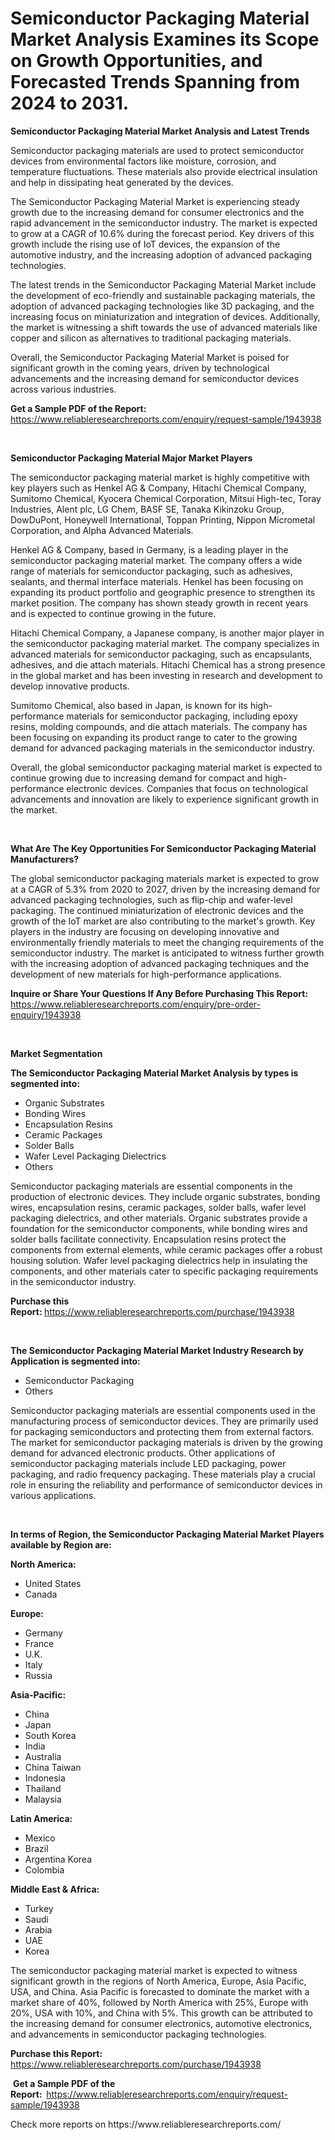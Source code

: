 <p><h1>Semiconductor Packaging Material Market Analysis Examines its Scope on Growth Opportunities, and Forecasted Trends Spanning from 2024 to 2031.</h1></p><p><strong>Semiconductor Packaging Material Market Analysis and Latest Trends</strong></p>
<p><p>Semiconductor packaging materials are used to protect semiconductor devices from environmental factors like moisture, corrosion, and temperature fluctuations. These materials also provide electrical insulation and help in dissipating heat generated by the devices.</p><p>The Semiconductor Packaging Material Market is experiencing steady growth due to the increasing demand for consumer electronics and the rapid advancement in the semiconductor industry. The market is expected to grow at a CAGR of 10.6% during the forecast period. Key drivers of this growth include the rising use of IoT devices, the expansion of the automotive industry, and the increasing adoption of advanced packaging technologies.</p><p>The latest trends in the Semiconductor Packaging Material Market include the development of eco-friendly and sustainable packaging materials, the adoption of advanced packaging technologies like 3D packaging, and the increasing focus on miniaturization and integration of devices. Additionally, the market is witnessing a shift towards the use of advanced materials like copper and silicon as alternatives to traditional packaging materials.</p><p>Overall, the Semiconductor Packaging Material Market is poised for significant growth in the coming years, driven by technological advancements and the increasing demand for semiconductor devices across various industries.</p></p>
<p><strong>Get a Sample PDF of the Report:&nbsp;</strong> <a href="https://www.reliableresearchreports.com/enquiry/request-sample/1943938">https://www.reliableresearchreports.com/enquiry/request-sample/1943938</a></p>
<p>&nbsp;</p>
<p><strong>Semiconductor Packaging Material Major Market Players</strong></p>
<p><p>The semiconductor packaging material market is highly competitive with key players such as Henkel AG & Company, Hitachi Chemical Company, Sumitomo Chemical, Kyocera Chemical Corporation, Mitsui High-tec, Toray Industries, Alent plc, LG Chem, BASF SE, Tanaka Kikinzoku Group, DowDuPont, Honeywell International, Toppan Printing, Nippon Micrometal Corporation, and Alpha Advanced Materials.</p><p>Henkel AG & Company, based in Germany, is a leading player in the semiconductor packaging material market. The company offers a wide range of materials for semiconductor packaging, such as adhesives, sealants, and thermal interface materials. Henkel has been focusing on expanding its product portfolio and geographic presence to strengthen its market position. The company has shown steady growth in recent years and is expected to continue growing in the future.</p><p>Hitachi Chemical Company, a Japanese company, is another major player in the semiconductor packaging material market. The company specializes in advanced materials for semiconductor packaging, such as encapsulants, adhesives, and die attach materials. Hitachi Chemical has a strong presence in the global market and has been investing in research and development to develop innovative products.</p><p>Sumitomo Chemical, also based in Japan, is known for its high-performance materials for semiconductor packaging, including epoxy resins, molding compounds, and die attach materials. The company has been focusing on expanding its product range to cater to the growing demand for advanced packaging materials in the semiconductor industry.</p><p>Overall, the global semiconductor packaging material market is expected to continue growing due to increasing demand for compact and high-performance electronic devices. Companies that focus on technological advancements and innovation are likely to experience significant growth in the market.</p></p>
<p>&nbsp;</p>
<p><strong>What Are The Key Opportunities For Semiconductor Packaging Material Manufacturers?</strong></p>
<p><p>The global semiconductor packaging materials market is expected to grow at a CAGR of 5.3% from 2020 to 2027, driven by the increasing demand for advanced packaging technologies, such as flip-chip and wafer-level packaging. The continued miniaturization of electronic devices and the growth of the IoT market are also contributing to the market's growth. Key players in the industry are focusing on developing innovative and environmentally friendly materials to meet the changing requirements of the semiconductor industry. The market is anticipated to witness further growth with the increasing adoption of advanced packaging techniques and the development of new materials for high-performance applications.</p></p>
<p><strong>Inquire or Share Your Questions If Any Before Purchasing This Report:</strong> <a href="https://www.reliableresearchreports.com/enquiry/pre-order-enquiry/1943938">https://www.reliableresearchreports.com/enquiry/pre-order-enquiry/1943938</a></p>
<p>&nbsp;</p>
<p><strong>Market Segmentation</strong></p>
<p><strong>The Semiconductor Packaging Material Market Analysis by types is segmented into:</strong></p>
<p><ul><li>Organic Substrates</li><li>Bonding Wires</li><li>Encapsulation Resins</li><li>Ceramic Packages</li><li>Solder Balls</li><li>Wafer Level Packaging Dielectrics</li><li>Others</li></ul></p>
<p><p>Semiconductor packaging materials are essential components in the production of electronic devices. They include organic substrates, bonding wires, encapsulation resins, ceramic packages, solder balls, wafer level packaging dielectrics, and other materials. Organic substrates provide a foundation for the semiconductor components, while bonding wires and solder balls facilitate connectivity. Encapsulation resins protect the components from external elements, while ceramic packages offer a robust housing solution. Wafer level packaging dielectrics help in insulating the components, and other materials cater to specific packaging requirements in the semiconductor industry.</p></p>
<p><strong>Purchase this Report:&nbsp;</strong><a href="https://www.reliableresearchreports.com/purchase/1943938">https://www.reliableresearchreports.com/purchase/1943938</a></p>
<p>&nbsp;</p>
<p><strong>The Semiconductor Packaging Material Market Industry Research by Application is segmented into:</strong></p>
<p><ul><li>Semiconductor Packaging</li><li>Others</li></ul></p>
<p><p>Semiconductor packaging materials are essential components used in the manufacturing process of semiconductor devices. They are primarily used for packaging semiconductors and protecting them from external factors. The market for semiconductor packaging materials is driven by the growing demand for advanced electronic products. Other applications of semiconductor packaging materials include LED packaging, power packaging, and radio frequency packaging. These materials play a crucial role in ensuring the reliability and performance of semiconductor devices in various applications.</p></p>
<p>&nbsp;</p>
<p><strong>In terms of Region, the Semiconductor Packaging Material Market Players available by Region are:</strong></p>
<p>
    <p> <strong> North America: </strong>
        <ul>
            <li>United States</li>
            <li>Canada</li>
        </ul>
        </p> 
    <p> <strong> Europe: </strong>
        <ul>
            <li>Germany</li>
            <li>France</li>
            <li>U.K.</li>
            <li>Italy</li>
            <li>Russia</li>
        </ul>
        </p> 
    <p> <strong> Asia-Pacific: </strong>
        <ul>
            <li>China</li>
            <li>Japan</li>
            <li>South Korea</li>
            <li>India</li>
            <li>Australia</li>
            <li>China Taiwan</li>
            <li>Indonesia</li>
            <li>Thailand</li>
            <li>Malaysia</li>
        </ul>
        </p> 
    <p> <strong> Latin America: </strong>
        <ul>
            <li>Mexico</li>
            <li>Brazil</li>
            <li>Argentina Korea</li>
            <li>Colombia</li>
        </ul>
        </p> 
    <p> <strong> Middle East & Africa: </strong>
        <ul>
            <li>Turkey</li>
            <li>Saudi</li>
            <li>Arabia</li>
            <li>UAE</li>
            <li>Korea</li>
        </ul>
    </p>
    </p>
<p><p>The semiconductor packaging material market is expected to witness significant growth in the regions of North America, Europe, Asia Pacific, USA, and China. Asia Pacific is forecasted to dominate the market with a market share of 40%, followed by North America with 25%, Europe with 20%, USA with 10%, and China with 5%. This growth can be attributed to the increasing demand for consumer electronics, automotive electronics, and advancements in semiconductor packaging technologies.</p></p>
<p><strong>Purchase this Report: </strong><a href="https://www.reliableresearchreports.com/purchase/1943938">https://www.reliableresearchreports.com/purchase/1943938</a></p>
<p>&nbsp;<strong>Get a Sample PDF of the Report:&nbsp;&nbsp;</strong><a href="https://www.reliableresearchreports.com/enquiry/request-sample/1943938">https://www.reliableresearchreports.com/enquiry/request-sample/1943938</a></p>
<p><strong></strong></p>
<p>Check more reports on https://www.reliableresearchreports.com/</p>